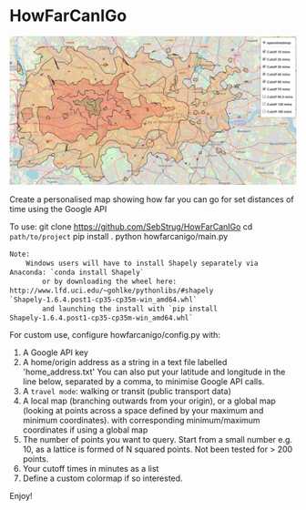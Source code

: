 # HowFarCanIGo

![Map of London showing how far I can travel from my home in Ealing for set cut-off times](./map_London.JPG)

Create a personalised map showing how far you can go for set distances of time using the Google API


To use:
	git clone https://github.com/SebStrug/HowFarCanIGo
	cd `path/to/project`
	pip install .
	python howfarcanigo/main.py

	Note:
		Windows users will have to install Shapely separately via Anaconda: `conda install Shapely`
			or by downloading the wheel here: http://www.lfd.uci.edu/~gohlke/pythonlibs/#shapely `Shapely‑1.6.4.post1‑cp35‑cp35m‑win_amd64.whl`
			and launching the install with `pip install Shapely‑1.6.4.post1‑cp35‑cp35m‑win_amd64.whl`

For custom use, configure howfarcanigo/config.py with:
1. A Google API key
2. A home/origin address as a string in a text file labelled 'home_address.txt'
    You can also put your latitude and longitude in the line below, separated by a comma, to minimise Google API calls.
4. A `travel mode`: walking or transit (public transport data)
5. A local map (branching outwards from your origin), or a global map (looking at points across a space defined by your maximum and minimum coordinates).
	with corresponding minimum/maximum coordinates if using a global map
6. The number of points you want to query. Start from a small number e.g. 10, as a lattice is formed of N squared points.
    Not been tested for > 200 points.
7. Your cutoff times in minutes as a list
8. Define a custom colormap if so interested.

Enjoy!
